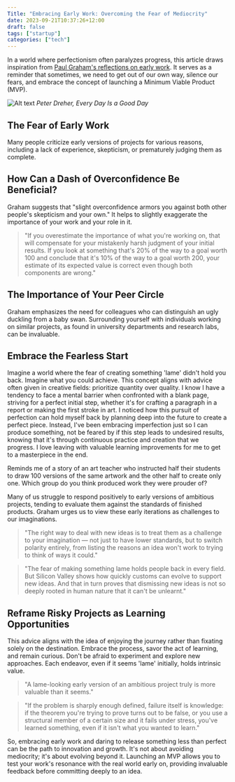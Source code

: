 ```yaml
---
Title: "Embracing Early Work: Overcoming the Fear of Mediocrity"
date: 2023-09-21T10:37:26+12:00
draft: false
tags: ["startup"]
categories: ["tech"]
---
```

	
In a world where perfectionism often paralyzes progress, this article draws inspiration from [Paul Graham's reflections on early work](http://paulgraham.com/early.html). It serves as a reminder that sometimes, we need to get out of our own way, silence our fears, and embrace the concept of launching a Minimum Viable Product (MVP).

<!--more-->

![Alt text](/posts/image-2.png)
*Peter Dreher, Every Day Is a Good Day*



## The Fear of Early Work

Many people criticize early versions of projects for various reasons, including a lack of experience, skepticism, or prematurely judging them as complete. 


## How Can a Dash of Overconfidence Be Beneficial?


Graham suggests that "slight overconfidence armors you against both other people's skepticism and your own." It helps to slightly exaggerate the importance of your work and your role in it.

> "If you overestimate the importance of what you're working on, that will compensate for your mistakenly harsh judgment of your initial results. If you look at something that's 20% of the way to a goal worth 100 and conclude that it's 10% of the way to a goal worth 200, your estimate of its expected value is correct even though both components are wrong."

## The Importance of Your Peer Circle

Graham emphasizes the need for colleagues who can distinguish an ugly duckling from a baby swan. Surrounding yourself with individuals working on similar projects, as found in university departments and research labs, can be invaluable.


## Embrace the Fearless Start

Imagine a world where the fear of creating something 'lame' didn't hold you back. Imagine what you could achieve. This concept aligns with advice often given in creative fields: prioritize quantity over quality. I know I have a tendency to face a mental barrier when confronted with a blank page, striving for a perfect initial step, whether it's for crafting a paragraph in a report or making the first stroke in art. I noticed how this pursuit of perfection can hold myself back by planning deep into the future to create a perfect piece. Instead, I've been embracing imperfection just so I can produce something, not be feared by if this step leads to undesired results, knowing that it's through continuous practice and creation that we progress. I love leaving with valuable learning improvements for me to get to a masterpiece in the end. 

Reminds me of a story of an art teacher who instructed half their students to draw 100 versions of the same artwork and the other half to create only one. Which group do you think produced work they were prouder of?

Many of us struggle to respond positively to early versions of ambitious projects, tending to evaluate them against the standards of finished products. Graham urges us to view these early iterations as challenges to our imaginations.

> "The right way to deal with new ideas is to treat them as a challenge to your imagination — not just to have lower standards, but to switch polarity entirely, from listing the reasons an idea won't work to trying to think of ways it could."

> "The fear of making something lame holds people back in every field. But Silicon Valley shows how quickly customs can evolve to support new ideas. And that in turn proves that dismissing new ideas is not so deeply rooted in human nature that it can't be unlearnt."

## Reframe Risky Projects as Learning Opportunities

This advice aligns with the idea of enjoying the journey rather than fixating solely on the destination. Embrace the process, savor the act of learning, and remain curious. Don't be afraid to experiment and explore new approaches. Each endeavor, even if it seems 'lame' initially, holds intrinsic value. 

> "A lame-looking early version of an ambitious project truly is more valuable than it seems."

> "If the problem is sharply enough defined, failure itself is knowledge: if the theorem you're trying to prove turns out to be false, or you use a structural member of a certain size and it fails under stress, you've learned something, even if it isn't what you wanted to learn."

So, embracing early work and daring to release something less than perfect can be the path to innovation and growth. It's not about avoiding mediocrity; it's about evolving beyond it. Launching an MVP allows you to test your work's resonance with the real world early on, providing invaluable feedback before committing deeply to an idea.